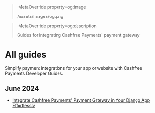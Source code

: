 > :MetaOverride property=og:image
>
> /assets/images/og.png

> :MetaOverride property=og:description
>
> Guides for integrating Cashfree Payments' payment gateway

# All guides

Simplify payment integrations for your app or website with Cashfree Payments Developer Guides.

## June 2024

- [Integrate Cashfree Payments' Payment Gateway in Your Django App Effortlessly](/all-guides/june-2024/django-pg)
